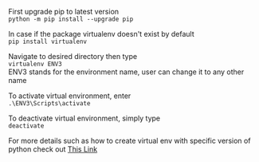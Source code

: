 First upgrade pip to latest version\
`python -m pip install --upgrade pip`

In case if the package virtualenv doesn't exist by default\
`pip install virtualenv`

Navigate to desired directory then type\
`virtualenv ENV3`\
ENV3 stands for the environment name, user can change it to any other name

To activate virtual environment, enter\
`.\ENV3\Scripts\activate`

To deactivate virtual environment, simply type\
`deactivate`

For more details such as how to create virtual env with specific version of python check out [This Link](https://www.c-sharpcorner.com/article/steps-to-set-up-a-virtual-environment-for-python-development/)
